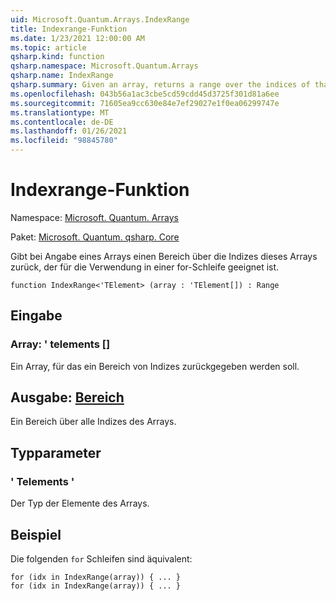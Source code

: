 ```yaml
---
uid: Microsoft.Quantum.Arrays.IndexRange
title: Indexrange-Funktion
ms.date: 1/23/2021 12:00:00 AM
ms.topic: article
qsharp.kind: function
qsharp.namespace: Microsoft.Quantum.Arrays
qsharp.name: IndexRange
qsharp.summary: Given an array, returns a range over the indices of that array, suitable for use in a for loop.
ms.openlocfilehash: 043b56a1ac3cbe5cd59cdd45d3725f301d81a6ee
ms.sourcegitcommit: 71605ea9cc630e84e7ef29027e1f0ea06299747e
ms.translationtype: MT
ms.contentlocale: de-DE
ms.lasthandoff: 01/26/2021
ms.locfileid: "98845780"
---
```

# <a name="indexrange-function"></a>Indexrange-Funktion

Namespace: [Microsoft. Quantum. Arrays](xref:Microsoft.Quantum.Arrays)

Paket: [Microsoft. Quantum. qsharp. Core](https://nuget.org/packages/Microsoft.Quantum.QSharp.Core)


Gibt bei Angabe eines Arrays einen Bereich über die Indizes dieses Arrays zurück, der für die Verwendung in einer for-Schleife geeignet ist.

```qsharp
function IndexRange<'TElement> (array : 'TElement[]) : Range
```


## <a name="input"></a>Eingabe

### <a name="array--telement"></a>Array: ' telements []

Ein Array, für das ein Bereich von Indizes zurückgegeben werden soll.



## <a name="output--range"></a>Ausgabe: [Bereich](xref:microsoft.quantum.lang-ref.range)

Ein Bereich über alle Indizes des Arrays.

## <a name="type-parameters"></a>Typparameter

### <a name="telement"></a>' Telements '

Der Typ der Elemente des Arrays.

## <a name="example"></a>Beispiel

Die folgenden `for` Schleifen sind äquivalent:

```qsharp
for (idx in IndexRange(array)) { ... }
for (idx in IndexRange(array)) { ... }
```